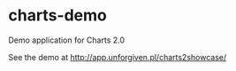 charts-demo
===========

Demo application for Charts 2.0

See the demo at http://app.unforgiven.pl/charts2showcase/
